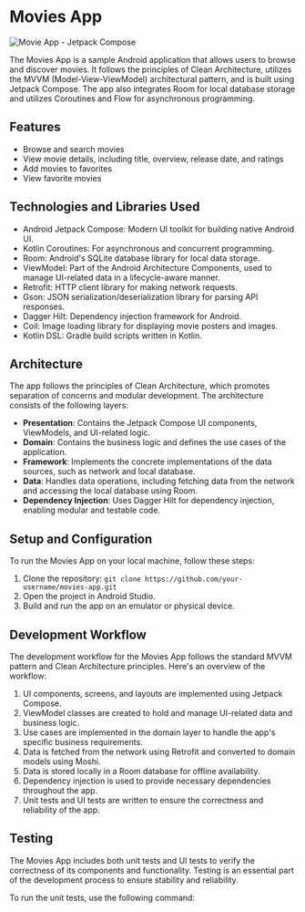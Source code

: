 # Movies App

![Movie App - Jetpack Compose](https://github.com/ahuamana/MoviesAppJetpackCompose/assets/60039961/a491680c-5bae-4464-b8ec-c781e6e5b60d)


The Movies App is a sample Android application that allows users to browse and discover movies. It follows the principles of Clean Architecture, utilizes the MVVM (Model-View-ViewModel) architectural pattern, and is built using Jetpack Compose. The app also integrates Room for local database storage and utilizes Coroutines and Flow for asynchronous programming.

## Features

- Browse and search movies
- View movie details, including title, overview, release date, and ratings
- Add movies to favorites
- View favorite movies

## Technologies and Libraries Used

- Android Jetpack Compose: Modern UI toolkit for building native Android UI.
- Kotlin Coroutines: For asynchronous and concurrent programming.
- Room: Android's SQLite database library for local data storage.
- ViewModel: Part of the Android Architecture Components, used to manage UI-related data in a lifecycle-aware manner.
- Retrofit: HTTP client library for making network requests.
- Gson: JSON serialization/deserialization library for parsing API responses.
- Dagger Hilt: Dependency injection framework for Android.
- Coil: Image loading library for displaying movie posters and images.
- Kotlin DSL: Gradle build scripts written in Kotlin.

## Architecture

The app follows the principles of Clean Architecture, which promotes separation of concerns and modular development. The architecture consists of the following layers:

- **Presentation**: Contains the Jetpack Compose UI components, ViewModels, and UI-related logic.
- **Domain**: Contains the business logic and defines the use cases of the application.
- **Framework**: Implements the concrete implementations of the data sources, such as network and local database.
- **Data**: Handles data operations, including fetching data from the network and accessing the local database using Room.
- **Dependency Injection**: Uses Dagger Hilt for dependency injection, enabling modular and testable code.

## Setup and Configuration

To run the Movies App on your local machine, follow these steps:

1. Clone the repository: `git clone https://github.com/your-username/movies-app.git`
2. Open the project in Android Studio.
3. Build and run the app on an emulator or physical device.

## Development Workflow

The development workflow for the Movies App follows the standard MVVM pattern and Clean Architecture principles. Here's an overview of the workflow:

1. UI components, screens, and layouts are implemented using Jetpack Compose.
2. ViewModel classes are created to hold and manage UI-related data and business logic.
3. Use cases are implemented in the domain layer to handle the app's specific business requirements.
4. Data is fetched from the network using Retrofit and converted to domain models using Moshi.
5. Data is stored locally in a Room database for offline availability.
6. Dependency injection is used to provide necessary dependencies throughout the app.
7. Unit tests and UI tests are written to ensure the correctness and reliability of the app.

## Testing

The Movies App includes both unit tests and UI tests to verify the correctness of its components and functionality. Testing is an essential part of the development process to ensure stability and reliability.

To run the unit tests, use the following command:
